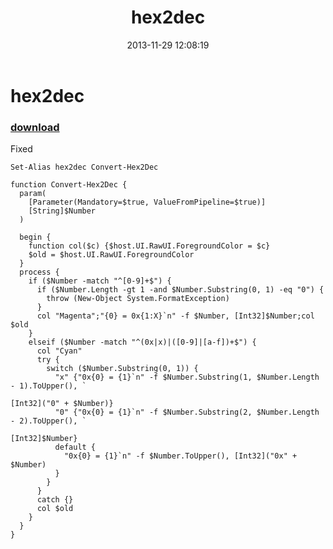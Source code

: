 ﻿---
pid:            4656
poster:         greg zakharov
title:          hex2dec
date:           2013-11-29 12:08:19
format:         posh
parent:         0
parent:         0

---

# hex2dec

### [download](4656.ps1)

Fixed

```posh
Set-Alias hex2dec Convert-Hex2Dec

function Convert-Hex2Dec {
  param(
    [Parameter(Mandatory=$true, ValueFromPipeline=$true)]
    [String]$Number
  )

  begin {
    function col($c) {$host.UI.RawUI.ForegroundColor = $c}
    $old = $host.UI.RawUI.ForegroundColor
  } 
  process {
    if ($Number -match "^[0-9]+$") {
      if ($Number.Length -gt 1 -and $Number.Substring(0, 1) -eq "0") {
        throw (New-Object System.FormatException)
      }
      col "Magenta";"{0} = 0x{1:X}`n" -f $Number, [Int32]$Number;col $old
    }
    elseif ($Number -match "^(0x|x)|([0-9]|[a-f])+$") {
      col "Cyan"
      try {
        switch ($Number.Substring(0, 1)) {
          "x" {"0x{0} = {1}`n" -f $Number.Substring(1, $Number.Length - 1).ToUpper(), `
                                                                [Int32]("0" + $Number)}
          "0" {"0x{0} = {1}`n" -f $Number.Substring(2, $Number.Length - 2).ToUpper(), `
                                                                        [Int32]$Number}
          default {
            "0x{0} = {1}`n" -f $Number.ToUpper(), [Int32]("0x" + $Number)
          }
        }
      }
      catch {}
      col $old
    }
  }
}
```
